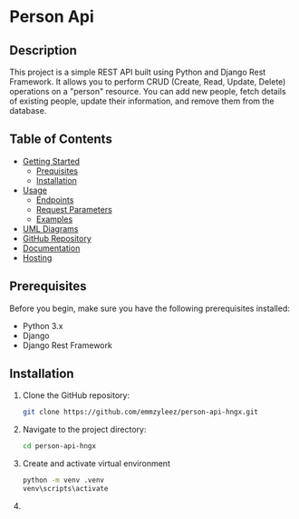 # Person Api

## Description

This project is a simple REST API built using Python and Django Rest Framework. It allows you to perform CRUD (Create, Read, Update, Delete) 
operations on a "person" resource. You can add new people, fetch details of existing people, 
update their information, and remove them from the database. 

## Table of Contents

* [Getting Started](getting_started)
  * [Prequisites](prequisites)
  * [Installation](installation)
* [Usage](usage)
  * [Endpoints](endpoints)
  * [Request Parameters](request_parameters)
  * [Examples](examples)
* [UML Diagrams](uml_diagrams)
* [GitHub Repository](github_repository)
* [Documentation](documentation)
* [Hosting](hosting)

## Prerequisites

Before you begin, make sure you have the following prerequisites installed:

* Python 3.x
* Django
* Django Rest Framework
  
## Installation

1. Clone the GitHub repository:

   ```bash
   git clone https://github.com/emmzyleez/person-api-hngx.git 
2. Navigate to the project directory:

   ```bash
   cd person-api-hngx
 3. Create and activate virtual environment
    
    ```bash
    python -m venv .venv
    venv\scripts\activate
 5. 
